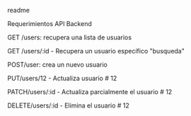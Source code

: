 readme

Requerimientos API Backend

GET /users: recupera una lista de usuarios

GET /users/:id - Recupera un usuario específico "busqueda"

POST/user: crea un nuevo usuario

PUT/users/12 - Actualiza usuario # 12

PATCH/users/:id - Actualiza parcialmente el usuario # 12

DELETE/users/:id - Elimina el usuario # 12
